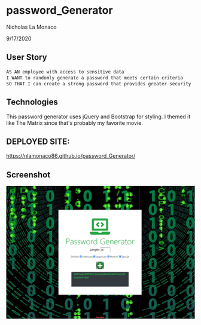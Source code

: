 # password_Generator

Nicholas La Monaco

9/17/2020

## User Story 

```
AS AN employee with access to sensitive data
I WANT to randomly generate a password that meets certain criteria
SO THAT I can create a strong password that provides greater security
```

## Technologies
This password generator uses jQuery and Bootstrap for styling. I themed it like The Matrix since that's probably my favorite movie.

## DEPLOYED SITE: 
https://nlamonaco86.github.io/password_Generator/

## Screenshot 
![password generator demo](./assets/screenshot.png)
